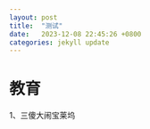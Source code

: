 ```yaml
---
layout: post
title:  "测试"
date:   2023-12-08 22:45:26 +0800
categories: jekyll update
---
```

# 教育

1、三傻大闹宝莱坞

